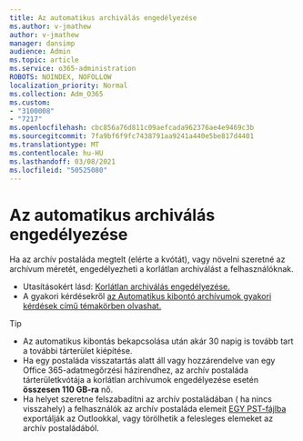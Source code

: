 ```yaml
---
title: Az automatikus archiválás engedélyezése
ms.author: v-jmathew
author: v-jmathew
manager: dansimp
audience: Admin
ms.topic: article
ms.service: o365-administration
ROBOTS: NOINDEX, NOFOLLOW
localization_priority: Normal
ms.collection: Adm_O365
ms.custom:
- "3100008"
- "7217"
ms.openlocfilehash: cbc856a76d811c09aefcada962376ae4e9469c3b
ms.sourcegitcommit: 7fa9bf6f9fc7438791aa9241a440e5be817d4401
ms.translationtype: MT
ms.contentlocale: hu-HU
ms.lasthandoff: 03/08/2021
ms.locfileid: "50525080"
---
```

# <a name="enable-auto-expanding-archiving"></a>Az automatikus archiválás engedélyezése

Ha az archív postaláda megtelt (elérte a kvótát), vagy növelni szeretné az archívum méretét, engedélyezheti a korlátlan archiválást a felhasználóknak.

- Utasításokért lásd: [Korlátlan archiválás engedélyezése.](https://docs.microsoft.com/office365/securitycompliance/enable-unlimited-archiving)
- A gyakori kérdésekről [az Automatikus kibontó archívumok gyakori kérdések című témakörben olvashat.](https://blogs.technet.microsoft.com/exchange/2018/04/09/office-365-auto-expanding-archives-faq/)

> [!TIP]
>
> - Az automatikus kibontás bekapcsolása után akár 30 napig is tovább tart a további tárterület kiépítése.
> - Ha egy postaláda visszatartás alatt áll vagy hozzárendelve van egy Office 365-adatmegőrzési házirendhez, az archív postaláda tárterületkvótája a korlátlan archívumok engedélyezése esetén **összesen 110 GB-ra** nő.
> - Ha helyet szeretne felszabadítni az archív postaládában ( ha nincs visszahely) a felhasználók az archív postaláda elemeit [EGY PST-fájlba](https://support.office.com/article/Export-or-backup-email-contacts-and-calendar-to-an-Outlook-pst-file-14252b52-3075-4e9b-be4e-ff9ef1068f91) exportálják az Outlookkal, vagy törölhetik a felesleges elemeket az archív postaládából.
